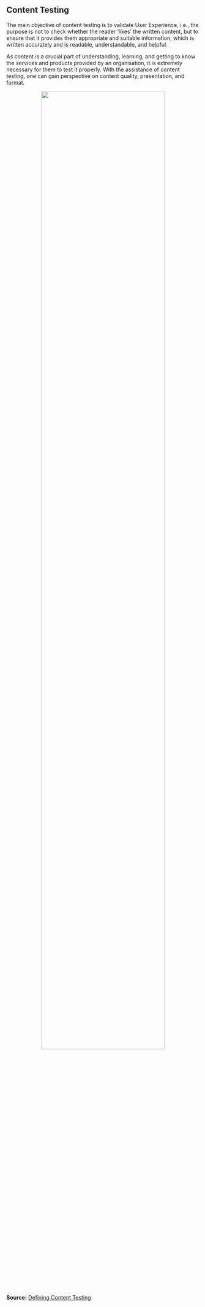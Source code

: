 ## Content Testing

The main objective of content testing is to validate User Experience, i.e., the purpose is not to check whether the reader ‘likes’ the written content, but to ensure that it provides them appropriate and suitable information, which is written accurately and is readable, understandable, and helpful.

As content is a crucial part of understanding, learning, and getting to know the services and products provided by an organisation, it is extremely necessary for them to test it properly. With the assistance of content testing, one can gain perspective on content quality, presentation, and format.

<div align="center"> 
<img width="80%" height="80%" src="https://github.com/ikostan/ParaBankSeleniumAutomation/blob/master/images/Content%20Testing.png" hspace="10">
</div>

**Source:** [Defining Content Testing](http://www.professionalqa.com/content-testing)